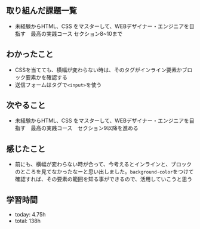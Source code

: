  ##  取り組んだ課題一覧

- 未経験からHTML、CSS をマスターして、WEBデザイナー・エンジニアを目指す　最高の実践コース セクション8~10まで

 ##  わかったこと

- CSSを当てても、横幅が変わらない時は、そのタグがインライン要素かブロック要素かを確認する
- 送信フォームはタグで`<input>`を使う

 ##  次やること

- 未経験からHTML、CSS をマスターして、WEBデザイナー・エンジニアを目指す　最高の実践コース　セクション9以降を進める


 ##  感じたこと

- 前にも、横幅が変わらない時が合って、今考えるとインラインと、ブロックのところを見てなかったなーと思い出しました。`background-color`をつけて確認すれば、その要素の範囲を知る事ができるので、活用していこうと思う

 ##  学習時間
- today: 4.75h
- total: 138h
